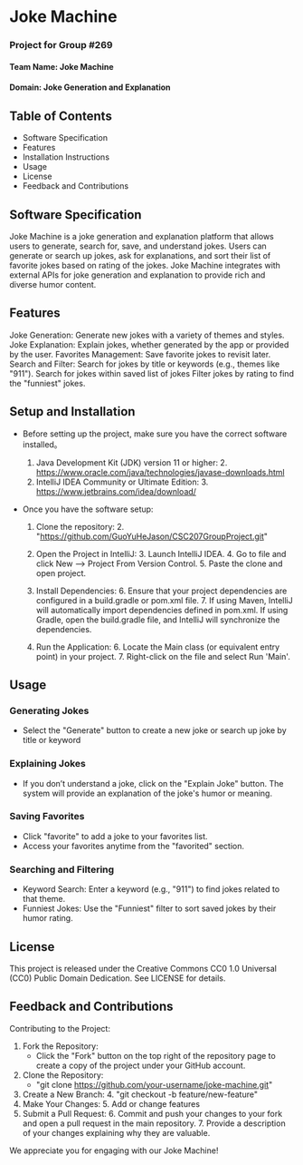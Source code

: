 # Joke Machine

### Project for Group #269
#### Team Name: Joke Machine
#### Domain: Joke Generation and Explanation



## Table of Contents

* Software Specification
* Features
* Installation Instructions
* Usage
* License 
* Feedback and Contributions

## Software Specification
Joke Machine is a joke generation and explanation platform that allows users to generate, search for, save, and understand jokes. Users can generate or search up jokes, ask for explanations, and sort their list of favorite jokes based on rating of the jokes. Joke Machine integrates with external APIs for joke generation and explanation to provide rich and diverse humor content.

## Features
  Joke Generation: Generate new jokes with a variety of themes and styles.
  Joke Explanation: Explain jokes, whether generated by the app or provided by the user.
  Favorites Management: Save favorite jokes to revisit later.
  Search and Filter:
    Search for jokes by title or keywords (e.g., themes like "911").
    Search for jokes within saved list of jokes
    Filter jokes by rating to find the "funniest" jokes.

## Setup and Installation
* Before setting up the project, make sure you have the correct software installed。
  1. Java Development Kit (JDK) version 11 or higher: 
     2. https://www.oracle.com/java/technologies/javase-downloads.html 
  2. IntelliJ IDEA Community or Ultimate Edition: 
     3. https://www.jetbrains.com/idea/download/
  

* Once you have the software setup: 
  1. Clone the repository: 
     2. "https://github.com/GuoYuHeJason/CSC207GroupProject.git"
     
  2. Open the Project in IntelliJ:
     3. Launch IntelliJ IDEA. 
     4. Go to file and click New --> Project From Version Control.
     5. Paste the clone and open project.  
     
  5. Install Dependencies:
     6. Ensure that your project dependencies are configured in a build.gradle or pom.xml file.
     7. If using Maven, IntelliJ will automatically import dependencies defined in pom.xml.
     If using Gradle, open the build.gradle file, and IntelliJ will synchronize the dependencies.
     
  6. Run the Application:
     6. Locate the Main class (or equivalent entry point) in your project.
     7. Right-click on the file and select Run 'Main'.


## Usage
### Generating Jokes
* Select the "Generate" button to create a new joke or search up joke by title or keyword 
### Explaining Jokes
* If you don’t understand a joke, click on the "Explain Joke" button.
    The system will provide an explanation of the joke's humor or meaning.
### Saving Favorites
* Click "favorite" to add a joke to your favorites list.
* Access your favorites anytime from the "favorited" section.
### Searching and Filtering
* Keyword Search: Enter a keyword (e.g., "911") to find jokes related to that theme.
* Funniest Jokes: Use the "Funniest" filter to sort saved jokes by their humor rating.

## License 
This project is released under the Creative Commons CC0 1.0 Universal (CC0) Public Domain Dedication. See LICENSE for details.

## Feedback and Contributions
Contributing to the Project:
1. Fork the Repository:
   * Click the "Fork" button on the top right of the repository page to create a copy of the project under your GitHub account.
2. Clone the Repository: 
   * "git clone https://github.com/your-username/joke-machine.git"
3. Create a New Branch:
   4. "git checkout -b feature/new-feature"
4. Make Your Changes:
   5. Add or change features 
5. Submit a Pull Request:
   6. Commit and push your changes to your fork and open a pull request in the main repository.
   7. Provide a description of your changes explaining why they are valuable. 

We appreciate you for engaging with our Joke Machine!


   
